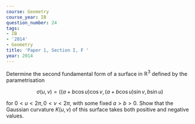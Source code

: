 ```yaml
---
course: Geometry
course_year: IB
question_number: 24
tags:
- IB
- '2014'
- Geometry
title: 'Paper 1, Section I, F '
year: 2014
---
```




Determine the second fundamental form of a surface in $\mathbb{R}^{3}$ defined by the parametrisation

$$\sigma(u, v)=((a+b \cos u) \cos v,(a+b \cos u) \sin v, b \sin u)$$

for $0<u<2 \pi, 0<v<2 \pi$, with some fixed $a>b>0$. Show that the Gaussian curvature $K(u, v)$ of this surface takes both positive and negative values.
